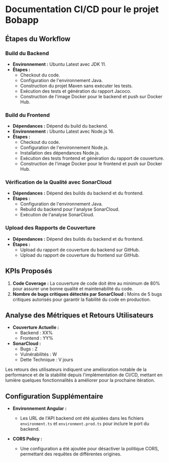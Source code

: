 # Documentation CI/CD pour le projet Bobapp

## Étapes du Workflow

### Build du Backend
- **Environnement :** Ubuntu Latest avec JDK 11.
- **Étapes :**
  - Checkout du code.
  - Configuration de l'environnement Java.
  - Construction du projet Maven sans exécuter les tests.
  - Exécution des tests et génération du rapport Jacoco.
  - Construction de l'image Docker pour le backend et push sur Docker Hub.

### Build du Frontend
- **Dépendances :** Dépend du build du backend.
- **Environnement :** Ubuntu Latest avec Node.js 16.
- **Étapes :**
  - Checkout du code.
  - Configuration de l'environnement Node.js.
  - Installation des dépendances Node.js.
  - Exécution des tests frontend et génération du rapport de couverture.
  - Construction de l'image Docker pour le frontend et push sur Docker Hub.

### Vérification de la Qualité avec SonarCloud
- **Dépendances :** Dépend des builds du backend et du frontend.
- **Étapes :**
  - Configuration de l'environnement Java.
  - Rebuild du backend pour l'analyse SonarCloud.
  - Exécution de l'analyse SonarCloud.

### Upload des Rapports de Couverture
- **Dépendances :** Dépend des builds du backend et du frontend.
- **Étapes :**
  - Upload du rapport de couverture du backend sur GitHub.
  - Upload du rapport de couverture du frontend sur GitHub.

## KPIs Proposés

1. **Code Coverage :** La couverture de code doit être au minimum de 80% pour assurer une bonne qualité et maintenabilité du code.
2. **Nombre de bugs critiques détectés par SonarCloud :** Moins de 5 bugs critiques autorisés pour garantir la fiabilité du code en production.

## Analyse des Métriques et Retours Utilisateurs

- **Couverture Actuelle :**
  - Backend : XX%
  - Frontend : YY%
- **SonarCloud :**
  - Bugs : Z
  - Vulnérabilités : W
  - Dette Technique : V jours

Les retours des utilisateurs indiquent une amélioration notable de la performance et de la stabilité depuis l'implémentation de CI/CD, mettant en lumière quelques fonctionnalités à améliorer pour la prochaine itération.

## Configuration Supplémentaire

- **Environnement Angular :**
  - Les URL de l'API backend ont été ajustées dans les fichiers `environment.ts` et `environment.prod.ts` pour inclure le port du backend.
  
- **CORS Policy :**
  - Une configuration a été ajoutée pour désactiver la politique CORS, permettant des requêtes de différentes origines.
